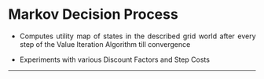 # Markov Decision Process

- <p align='justify'>Computes utility map of states in the described grid world after every step of the Value Iteration Algorithm till convergence</p>

- Experiments with various Discount Factors and Step Costs

---
